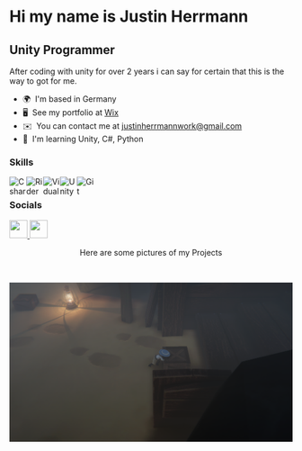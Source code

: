 Hi my name is Justin Herrmann
================================

Unity Programmer
------------------------

After coding with unity for over 2 years i can say for certain that this is the way to got for me.

* 🌍  I'm based in Germany
* 🖥️  See my portfolio at [Wix](http://justinherrmann34.wixsite.com/justinherrmann)
* ✉️  You can contact me at [justinherrmannwork@gmail.com](mailto:justinherrmannwork@gmail.com)
* 🧠  I'm learning Unity, C#, Python

### Skills


<p align="left">
<img align="left" alt="Csharp" width="30px" height="36" src="https://cdn.jsdelivr.net/gh/devicons/devicon@latest/icons/csharp/csharp-original.svg" />
<img align="left" alt="Rider" width="30px" height="36" src="https://cdn.jsdelivr.net/gh/devicons/devicon@latest/icons/rider/rider-original.svg" />
<img align="left" alt="VidualStudio" width="30px" height="36" src="https://cdn.jsdelivr.net/gh/devicons/devicon@latest/icons/visualstudio/visualstudio-original.svg" />
<img align="left" alt="Unity" width="30px" height="36" src="https://cdn.jsdelivr.net/gh/devicons/devicon@latest/icons/unity/unity-original.svg" />
<img align="left" alt="Git" width="30px" height="36" src="https://cdn.jsdelivr.net/gh/devicons/devicon/icons/git/git-original.svg" />
</p>

<br />


### Socials

<p align="left"> <a href="https://www.github.com/JustinH1506" target="_blank" rel="noreferrer"> <picture> <source media="(prefers-color-scheme: dark)" srcset="https://raw.githubusercontent.com/danielcranney/readme-generator/main/public/icons/socials/github-dark.svg" /> <source media="(prefers-color-scheme: light)" srcset="https://raw.githubusercontent.com/danielcranney/readme-generator/main/public/icons/socials/github.svg" /> <img src="https://raw.githubusercontent.com/danielcranney/readme-generator/main/public/icons/socials/github.svg" width="32" height="32" /> </picture> </a> <a href="https://www.linkedin.com/in/justin-herrmann-5b33402b0/" target="_blank" rel="noreferrer"> <picture> <source media="(prefers-color-scheme: dark)" srcset="https://raw.githubusercontent.com/danielcranney/readme-generator/main/public/icons/socials/linkedin-dark.svg" /> <source media="(prefers-color-scheme: light)" srcset="https://raw.githubusercontent.com/danielcranney/readme-generator/main/public/icons/socials/linkedin.svg" /> <img src="https://raw.githubusercontent.com/danielcranney/readme-generator/main/public/icons/socials/linkedin.svg" width="32" height="32" /> </picture> </a></p>

<p align="center">
Here are some pictures of my Projects
</p>

<br>

<p align="center">
  <img src="https://github.com/JustinH1506/JustinH1506/blob/main/A_Lighthouse_Story_Screenshot2.png" /></a>
